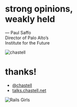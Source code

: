 # strong opinions,<br />weakly held

<p class='quote'>— Paul Saffo<br />Director of Palo Alto’s<br />Institute for the Future</p>


![chastell](img/chastell.png)

# thanks!

* [@chastell](http://chastell.net)
* [talks.chastell.net](http://talks.chastell.net)


![Rails Girls](img/rg.jpg)
